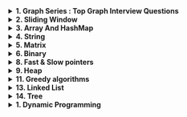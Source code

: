 <details>
<summary><strong>1. Graph Series : Top Graph Interview Questions</strong></summary>
<details>
<summary>1.1 Introduction to Graph</strong></summary>

- [Longest Consecutive Sequence](https://leetcode.com/problems/longest-consecutive-sequence/)
- [Alien Dictionary](https://leetcode.com/problems/alien-dictionary/)
- [Graph Valid Tree](https://leetcode.com/problems/graph-valid-tree/)
- [Number of Connected Components in an Undirected Graph](https://leetcode.com/problems/number-of-connected-components-in-an-undirected-graph/)
- [Clone Graph](https://leetcode.com/problems/clone-graph/)
- [Course Schedule](https://leetcode.com/problems/course-schedule/)
- [Pacific Atlantic Water Flow](https://leetcode.com/problems/pacific-atlantic-water-flow/)
- [Number of Islands](https://leetcode.com/problems/number-of-islands/)

</details>

<details>
<summary>1.2 Union Find and Related Problems</summary>

- [Redundant Connection](https://leetcode.com/problems/redundant-connection/)
- [Number of Provinces](https://leetcode.com/problems/number-of-provinces/)
- [Graph Valid Tree](https://leetcode.com/problems/graph-valid-tree/)
- [Number of Connected Components in an Undirected Graph](https://leetcode.com/problems/number-of-connected-components-in-an-undirected-graph/)
- [Clone Graph](https://leetcode.com/problems/clone-graph/)
- [Number of Islands](https://leetcode.com/problems/number-of-islands/)
- [Number of Operations to Make Network Connected](https://leetcode.com/problems/number-of-operations-to-make-network-connected/description/)

</details>

<details>
<summary>1.3 Problems on BFS/DFS</summary>

- [Longest Consecutive Sequence](https://leetcode.com/problems/longest-consecutive-sequence/)
- [Alien Dictionary](https://leetcode.com/problems/alien-dictionary/)
- [Graph Valid Tree](https://leetcode.com/problems/graph-valid-tree/)
- [Number of Connected Components in an Undirected Graph](https://leetcode.com/problems/number-of-connected-components-in-an-undirected-graph/)
- [Clone Graph](https://leetcode.com/problems/clone-graph/)
- [Course Schedule](https://leetcode.com/problems/course-schedule/)
- [Pacific Atlantic Water Flow](https://leetcode.com/problems/pacific-atlantic-water-flow/)
- [Number of Islands](https://leetcode.com/problems/number-of-islands/)

</details>

<details>
<summary>1.4 Problems on Topo Sort</summary>

- [Longest Consecutive Sequence](https://leetcode.com/problems/longest-consecutive-sequence/)
- [Alien Dictionary](https://leetcode.com/problems/alien-dictionary/)
- [Graph Valid Tree](https://leetcode.com/problems/graph-valid-tree/)
- [Number of Connected Components in an Undirected Graph](https://leetcode.com/problems/number-of-connected-components-in-an-undirected-graph/)
- [Clone Graph](https://leetcode.com/problems/clone-graph/)
- [Course Schedule](https://leetcode.com/problems/course-schedule/)
- [Pacific Atlantic Water Flow](https://leetcode.com/problems/pacific-atlantic-water-flow/)
- [Number of Islands](https://leetcode.com/problems/number-of-islands/)

</details>

</details>

<details>

<summary><strong>2. Sliding Window</strong></summary>

- [Average of any contiguous subarray of size k](https://leetcode.com/problems/maximum-average-subarray-i/)
- [Maximum sum of any contiguous subarray of size k](https://github.com/bappi2/tech-dose-assignments/blob/main/src/BLINDxx75xxProblems/SlidingWindowTechnique/MaxSumSubarrayOfSizeK.java)
- [Maximum Sum of Distinct Subarrays With Length K](https://leetcode.com/problems/maximum-sum-of-distinct-subarrays-with-length-k/)
- [Smallest subarray with a given sum](https://leetcode.com/problems/minimum-size-subarray-sum/)
- [Longest substring with k distinct characters](https://leetcode.com/problems/longest-substring-with-at-most-k-distinct-characters/)
- [Fruits into baskets](https://leetcode.com/problems/fruit-into-baskets/)
- [Longest substring without repeating characters](https://leetcode.com/problems/longest-substring-without-repeating-characters/)
- [Longest substring after k replacements](https://leetcode.com/problems/longest-repeating-character-replacement/)
- [Permutation in string](https://leetcode.com/problems/permutation-in-string/)
- [String anagrams](https://leetcode.com/problems/find-all-anagrams-in-a-string/)
- [Sliding Window Maximum](https://leetcode.com/problems/sliding-window-maximum/)
- [Minimum Window Substring](https://leetcode.com/problems/minimum-window-substring/)
</details>

<details>
<summary><strong>3. Array And HashMap</strong></summary>
<details>
<summary><strong>3.1 Array</strong></summary>

- [Missing Ranges](https://leetcode.com/problems/missing-ranges/)
- [Search in Rotated Sorted Array](https://leetcode.com/problems/search-in-rotated-sorted-array/)
- [One Edit Distance](https://leetcode.com/problems/edit-distance/)
- [Two Sum I and II](https://leetcode.com/problems/two-sum/)
- [Implement strstr()](https://leetcode.com/problems/implement-strstr/)
- [Best Time to Buy and Sell Stock](https://leetcode.com/problems/best-time-to-buy-and-sell-stock/)
- [Contains Duplicate](https://leetcode.com/problems/contains-duplicate/)
- [Product of Array](https://leetcode.com/problems/product-of-array-except-self/)
- [Maximum Subarray](https://leetcode.com/problems/maximum-subarray/)
- [Maximum Product Subarray](https://leetcode.com/problems/maximum-product-subarray/)
- [Reverse Words in String](https://leetcode.com/problems/reverse-words-in-a-string/)
- [Valid Palindrome](https://leetcode.com/problems/valid-palindrome/)
- [Find Minimum in Rotated Sorted Array](https://leetcode.com/problems/find-minimum-in-rotated-sorted-array/)
</details>

<details>
<summary><strong>3.2 Interval</strong></summary>

- [Merge Intervals](https://leetcode.com/problems/merge-intervals/)
- [Insert Interval](https://leetcode.com/problems/insert-interval/)
- [Meeting Rooms](https://leetcode.com/problems/meeting-rooms/)
- [Meeting Rooms II](https://leetcode.com/problems/meeting-rooms-ii/)
- [Non-overlapping Intervals](https://leetcode.com/problems/non-overlapping-intervals/)
</details>

<details>
<summary><strong>3.3. Two pointers</strong></summary>

- [Valid Palindrome](https://leetcode.com/problems/valid-palindrome/)
- [Two Sum II - Input Array Is Sorted](https://leetcode.com/problems/two-sum-ii-input-array-is-sorted/)
- [3Sum](https://leetcode.com/problems/3sum/)
- [Container With Most Water](https://leetcode.com/problems/container-with-most-water/)
- [Trapping Rain Water](https://leetcode.com/problems/trapping-rain-water/)
- [Remove duplicates](https://leetcode.com/problems/remove-duplicates-from-sorted-array/)
- [Squaring a sorted array](https://leetcode.com/problems/squares-of-a-sorted-array/)

</details>
</details>

<details>
<summary><strong>4. String</strong></summary>

- [Longest Repeating Character Replacement](https://leetcode.com/problems/longest-repeating-character-replacement/)
- [Valid Anagram](https://leetcode.com/problems/valid-anagram/)
- [Group Anagrams](https://leetcode.com/problems/group-anagrams/)
- [Valid Parentheses](https://leetcode.com/problems/valid-parentheses/)
- [Valid Palindrome](https://leetcode.com/problems/valid-palindrome/)
- [Longest Palindromic Substring](https://leetcode.com/problems/longest-palindromic-substring/)
- [Palindromic Substrings](https://leetcode.com/problems/palindromic-substrings/)
- [Encode and Decode Strings](https://leetcode.com/problems/encode-and-decode-strings/)
- [Is Subsequence](https://leetcode.com/problems/is-subsequence/)

</details>

<details>
<summary><strong>5. Matrix</strong></summary>

- [Set Matrix Zeroes](https://leetcode.com/problems/set-matrix-zeroes/)
- [Spiral Matrix](https://leetcode.com/problems/spiral-matrix/)
- [Rotate Image](https://leetcode.com/problems/rotate-image/)
- [Word Search](https://leetcode.com/problems/word-search/)

</details>

<details>
<summary><strong>6. Binary</strong></summary>

- [Plus One](https://leetcode.com/problems/plus-one/)
- [Counting Bits](https://leetcode.com/problems/counting-bits/)
- [Missing Number](https://leetcode.com/problems/missing-number/)
- [Reverse Bits](https://leetcode.com/problems/reverse-bits/)
- [Reverse Integers](https://leetcode.com/problems/reverse-integer/)
- [Sum of Two Integers](https://leetcode.com/problems/sum-of-two-integers/)
- [Number of 1 Bits](https://leetcode.com/problems/number-of-1-bits/)

</details>



<details>
<summary><strong>8. Fast & Slow pointers</strong></summary>

- [Linked list cycle](https://leetcode.com/problems/linked-list-cycle/)
- [Happy number](https://leetcode.com/problems/happy-number/)
- [Middle of a linked list](https://leetcode.com/problems/middle-of-the-linked-list/)
- [Palindrome linked list](https://leetcode.com/problems/palindrome-linked-list/)
- [Reorder a linked list](https://leetcode.com/problems/reorder-list/)

</details>

<details>
<summary><strong>9. Heap</strong></summary>

- [Top K Frequent Elements](https://leetcode.com/problems/top-k-frequent-elements/)
- [Find the median of a number stream](https://leetcode.com/problems/find-median-from-data-stream/)
- [Merge K Sorted Lists](https://leetcode.com/problems/merge-k-sorted-lists/)

</details>



<details>
<summary><strong>11. Greedy algorithms</strong></summary>

- [Highest product of three](https://leetcode.com/problems/maximum-product-of-three-numbers/)
- [Product of Array Except Self](https://leetcode.com/problems/product-of-array-except-self/)
- [Shuffle an Array](https://leetcode.com/problems/shuffle-an-array/)

</details>



<details>
<summary><strong>13. Linked List</strong></summary>

- [Merge K Sorted Lists](https://leetcode.com/problems/merge-k-sorted-lists/)
- [Remove Nth Node From End Of List](https://leetcode.com/problems/remove-nth-node-from-end-of-list/)
- [Reorder List](https://leetcode.com/problems/reorder-list/)
- [Reverse a Linked List](https://leetcode.com/problems/reverse-linked-list/)
- [Detect Cycle in a Linked List](https://leetcode.com/problems/linked-list-cycle/)
- [Merge Two Sorted Lists](https://leetcode.com/problems/merge-two-sorted-lists/)

</details>

<details>
<summary><strong>14. Tree</strong></summary>

- [Lowest Common Ancestor of BST](https://leetcode.com/problems/lowest-common-ancestor-of-a-binary-search-tree/)
- [Implement Trie (Prefix Tree)](https://leetcode.com/problems/implement-trie-prefix-tree/)
- [Add and Search Word](https://leetcode.com/problems/add-and-search-word-data-structure-design/)
- [Word Search II](https://leetcode.com/problems/word-search-ii/)
- [Maximum Depth of Binary Tree](https://leetcode.com/problems/maximum-depth-of-binary-tree/)
- [Same Tree](https://leetcode.com/problems/same-tree/)
- [Invert/Flip Binary Tree](https://leetcode.com/problems/invert-binary-tree/)
- [Binary Tree Maximum Path Sum](https://leetcode.com/problems/binary-tree-maximum-path-sum/)
- [Binary Tree Level Order Traversal](https://leetcode.com/problems/binary-tree-level-order-traversal/)
- [Serialize and Deserialize Binary Tree](https://leetcode.com/problems/serialize-and-deserialize-binary-tree/)
- [Subtree of Another Tree](https://leetcode.com/problems/subtree-of-another-tree/)
- [Construct Binary Tree from Preorder and Inorder Traversal](https://leetcode.com/problems/construct-binary-tree-from-preorder-and-inorder-traversal/)
- [Validate Binary Search Tree](https://leetcode.com/problems/validate-binary-search-tree/)
- [Kth Smallest Element in a BST](https://leetcode.com/problems/kth-smallest-element-in-a-bst/)

</details>

<details>
<summary><strong>1. Dynamic Programming</strong></summary>

- [Partition Equal Subset Sum](https://leetcode.com/problems/partition-equal-subset-sum/)
- [Climbing Stairs](https://leetcode.com/problems/climbing-stairs/)
- [Coin Change](https://leetcode.com/problems/coin-change/)
- [Longest Increasing Subsequence](https://leetcode.com/problems/longest-increasing-subsequence/)
- [Longest Common Subsequence](https://leetcode.com/problems/longest-common-subsequence/)
- [Word Break Problem](https://leetcode.com/problems/word-break/)
- [Combination Sum](https://leetcode.com/problems/combination-sum-iv/)
- [House Robber](https://leetcode.com/problems/house-robber/)
- [House Robber II](https://leetcode.com/problems/house-robber-ii/)
- [Unique Paths](https://leetcode.com/problems/unique-paths/)
- [Jump Game](https://leetcode.com/problems/jump-game/)
- [Decode Ways](https://leetcode.com/problems/decode-ways/)
</details>
